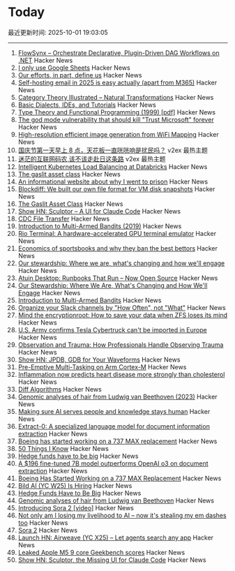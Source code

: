 # Today

最近更新时间: 2025-10-01 19:03:05

--- 
1. [FlowSynx – Orchestrate Declarative, Plugin-Driven DAG Workflows on .NET](https://flowsynx.io/) Hacker News
2. [I only use Google Sheets](https://mayberay.bearblog.dev/why-i-only-use-google-sheets/) Hacker News
3. [Our efforts, in part, define us](https://weakty.com/posts/efforts/) Hacker News
4. [Self-hosting email in 2025 is easy actually (apart from M365)](https://mastodon.social/@whitequark/115298019560025791) Hacker News
5. [Category Theory Illustrated – Natural Transformations](https://abuseofnotation.github.io/category-theory-illustrated/11_natural_transformations/) Hacker News
6. [Basic Dialects, IDEs, and Tutorials](https://github.com/JohnBlood/awesome-basic) Hacker News
7. [Type Theory and Functional Programming (1999) [pdf]](https://www.cs.cornell.edu/courses/cs6110/2015sp/textbook/Simon%20Thompson%20textbook.pdf) Hacker News
8. [The god mode vulnerability that should kill "Trust Microsoft" forever](https://tide.org/blog/god-mode-vulnerability-microsoft-authorityless-security) Hacker News
9. [High-resolution efficient image generation from WiFi Mapping](https://arxiv.org/abs/2506.10605) Hacker News
10. [国庆节第一天早上 8 点，天花板一直咣咣响是扰民吗？](https://www.v2ex.com/t/1163000) v2ex 最热主题
11. [迷茫的互联网码农,该不该走赴日这条路](https://www.v2ex.com/t/1162986) v2ex 最热主题
12. [Intelligent Kubernetes Load Balancing at Databricks](https://www.databricks.com/blog/intelligent-kubernetes-load-balancing-databricks) Hacker News
13. [The gaslit asset class](https://blog.dshr.org/2025/09/the-gaslit-asset-class.html) Hacker News
14. [An informational website about why I went to prison](https://prison.josh.mn/) Hacker News
15. [Blockdiff: We built our own file format for VM disk snapshots](https://cognition.ai/blog/blockdiff) Hacker News
16. [The Gaslit Asset Class](https://blog.dshr.org/2025/09/the-gaslit-asset-class.html) Hacker News
17. [Show HN: Sculptor – A UI for Claude Code](https://imbue.com/sculptor/) Hacker News
18. [CDC File Transfer](https://github.com/google/cdc-file-transfer) Hacker News
19. [Introduction to Multi-Armed Bandits (2019)](https://arxiv.org/abs/1904.07272) Hacker News
20. [Rio Terminal: A hardware-accelerated GPU terminal emulator](https://rioterm.com/) Hacker News
21. [Economics of sportsbooks and why they ban the best bettors](https://www.dopaminemarkets.com/p/the-business-of-sports-betting-is) Hacker News
22. [Our stewardship: Where we are, what's changing and how we'll engage](https://rubycentral.org/news/our-stewardship-where-we-are-whats-changing-and-how-well-engage/) Hacker News
23. [Atuin Desktop: Runbooks That Run – Now Open Source](https://blog.atuin.sh/atuin-desktop-open-source/) Hacker News
24. [Our Stewardship: Where We Are, What's Changing and How We'll Engage](https://rubycentral.org/news/our-stewardship-where-we-are-whats-changing-and-how-well-engage/) Hacker News
25. [Introduction to Multi-Armed Bandits](https://arxiv.org/abs/1904.07272) Hacker News
26. [Organize your Slack channels by "How Often", not "What"](https://aggressivelyparaphrasing.me/2025/09/30/organize-your-slack-channels-by-how-often-not-what/) Hacker News
27. [Mind the encryptionroot: How to save your data when ZFS loses its mind](https://sambowman.tech/blog/posts/mind-the-encryptionroot-how-to-save-your-data-when-zfs-loses-its-mind/) Hacker News
28. [U.S. Army confirms Tesla Cybertruck can't be imported in Europe](https://electrek.co/2025/09/30/u-s-army-confirms-tesla-cybertruck-cant-be-imported-in-europe/) Hacker News
29. [Observation and Trauma: How Professionals Handle Observing Trauma](https://trainedobserver.substack.com/p/observation-and-trauma) Hacker News
30. [Show HN: JPDB, GDB for Your Waveforms](https://github.com/1024bees/dang) Hacker News
31. [Pre-Emptive Multi-Tasking on Arm Cortex-M](https://thejpster.org.uk/blog/blog-2025-09-28/) Hacker News
32. [Inflammation now predicts heart disease more strongly than cholesterol](https://www.empirical.health/blog/inflammation-and-heart-health/) Hacker News
33. [Diff Algorithms](https://flo.znkr.io/diff/) Hacker News
34. [Genomic analyses of hair from Ludwig van Beethoven (2023)](https://www.cell.com/current-biology/fulltext/S0960-9822(23)00181-1) Hacker News
35. [Making sure AI serves people and knowledge stays human](https://diff.wikimedia.org/2025/09/30/making-sure-ai-serves-people-and-knowledge-stays-human-wikimedia-foundation-publishes-a-human-rights-impact-assessment-on-the-interaction-of-ai-and-machine-learning-with-wikimedia-projects/) Hacker News
36. [Extract-0: A specialized language model for document information extraction](https://arxiv.org/abs/2509.22906) Hacker News
37. [Boeing has started working on a 737 MAX replacement](https://www.wsj.com/business/airlines/boeing-has-started-working-on-a-737-max-replacement-40a110df) Hacker News
38. [50 Things I Know](https://rebeccadai.substack.com/p/50-things-i-know) Hacker News
39. [Hedge funds have to be big](https://www.bloomberg.com/opinion/newsletters/2025-09-30/hedge-funds-have-to-be-big) Hacker News
40. [A $196 fine-tuned 7B model outperforms OpenAI o3 on document extraction](https://arxiv.org/abs/2509.22906) Hacker News
41. [Boeing Has Started Working on a 737 MAX Replacement](https://www.wsj.com/business/airlines/boeing-has-started-working-on-a-737-max-replacement-40a110df) Hacker News
42. [Bild AI (YC W25) Is Hiring](https://www.ycombinator.com/companies/bild-ai/jobs/m2ilR5L-founding-engineer-applied-ai) Hacker News
43. [Hedge Funds Have to Be Big](https://www.bloomberg.com/opinion/newsletters/2025-09-30/hedge-funds-have-to-be-big) Hacker News
44. [Genomic analyses of hair from Ludwig van Beethoven](https://www.cell.com/current-biology/fulltext/S0960-9822(23)00181-1) Hacker News
45. [Introducing Sora 2 [video]](https://www.youtube.com/watch?v=gzneGhpXwjU) Hacker News
46. [Not only am I losing my livelihood to AI – now it's stealing my em dashes too](https://www.theguardian.com/lifeandstyle/2025/oct/01/artificial-intelligence-em-dashes-ai-stealing-my-livelihood) Hacker News
47. [Sora 2](https://openai.com/index/sora-2/) Hacker News
48. [Launch HN: Airweave (YC X25) – Let agents search any app](https://github.com/airweave-ai/airweave) Hacker News
49. [Leaked Apple M5 9 core Geekbench scores](https://browser.geekbench.com/v6/cpu/14173685) Hacker News
50. [Show HN: Sculptor, the Missing UI for Claude Code](https://imbue.com/sculptor/) Hacker News
